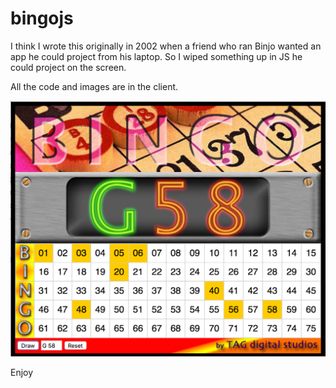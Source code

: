 # bingojs

I think I wrote this originally in 2002 when a friend who ran Binjo wanted an app he could project from his laptop. So I wiped something up in JS he could project on the screen.

All the code and images are in the client.

![BINGO Board](/screenshots/board.png)


Enjoy
